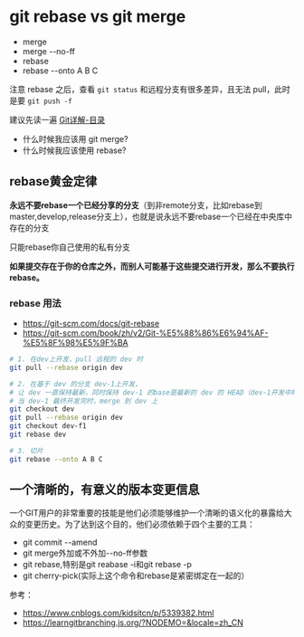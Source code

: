 # git rebase vs git merge

- merge
- merge --no-ff
- rebase <basebranch> <topicbranch>
- rebase --onto A B C

注意 rebase 之后，查看 `git status` 和远程分支有很多差异，且无法 pull，此时是要 `git push -f`

建议先读一遍 [Git详解-目录](https://git-scm.com/book/zh/v2/)

- 什么时候我应该用 git merge?
- 什么时候我应该使用 rebase?

## rebase黄金定律

**永远不要rebase一个已经分享的分支**（到非remote分支，比如rebase到master,develop,release分支上），也就是说永远不要rebase一个已经在中央库中存在的分支

只能rebase你自己使用的私有分支

**如果提交存在于你的仓库之外，而别人可能基于这些提交进行开发，那么不要执行rebase。**

### rebase 用法

- https://git-scm.com/docs/git-rebase
- https://git-scm.com/book/zh/v2/Git-%E5%88%86%E6%94%AF-%E5%8F%98%E5%9F%BA

```bash
# 1. 在dev上开发，pull 远程的 dev 时
git pull --rebase origin dev

# 2. 在基于 dev 的分支 dev-1上开发，
# 让 dev 一直保持最新，同时保持 dev-1 的base是最新的 dev 的 HEAD（dev-1开发中时）
# 当 dev-1 最终开发完时，merge 到 dev 上
git checkout dev
git pull --rebase origin dev
git checkout dev-f1
git rebase dev

# 3. 切片
git rebase --onto A B C
```

## 一个清晰的，有意义的版本变更信息

一个GIT用户的非常重要的技能是他们必须能够维护一个清晰的语义化的暴露给大众的变更历史。为了达到这个目的，他们必须依赖于四个主要的工具：

- git commit --amend
- git merge外加或不外加--no-ff参数
- git rebase,特别是git reabase -i和git rebase -p
- git cherry-pick(实际上这个命令和rebase是紧密绑定在一起的）



参考：

- https://www.cnblogs.com/kidsitcn/p/5339382.html
- https://learngitbranching.js.org/?NODEMO=&locale=zh_CN

